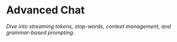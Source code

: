 # Advanced Chat

_Dive into streaming tokens, stop-words, context management, and grammar-based prompting._ 